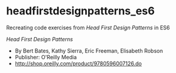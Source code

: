 # headfirstdesignpatterns_es6
Recreating code exercises from *Head First Design Patterns* in ES6


*Head First Design Patterns*
- By Bert Bates, Kathy Sierra, Eric Freeman, Elisabeth Robson
- Publisher: O'Reilly Media
- http://shop.oreilly.com/product/9780596007126.do
